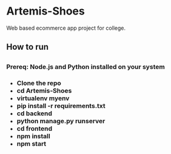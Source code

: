 # Artemis-Shoes
Web based ecommerce app project for college.

<h2>How to run <h2>
<h3>Prereq: Node.js and Python installed on your system<h3>
<ul>
    <li>Clone the repo</li>
    <li>cd Artemis-Shoes</li>
    <li>virtualenv myenv</li>
    <li>pip install -r requirements.txt
    </li>
    <li>cd backend</li>
    <li>python manage.py runserver </li>
    <li>cd frontend</li>
    <li>npm install </li>
    <li>npm start</li>
</ul>

